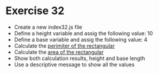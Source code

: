 # Exercise 32

- Create a new index32.js file
- Define a height variable and assig the following value: 10
- Define a base variable and assig the following value: 4
- Calculate the [perimiter of the rectangular](https://www.mathopenref.com/rectangleperimeter.html)
- Calculate the [area of the rectangular](https://www.mathgoodies.com/lessons/vol1/area_rectangle)
- Show both calculation results, height and base length
- Use a descriptive message to show all the values

